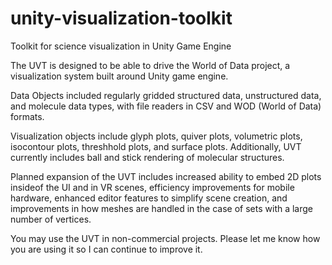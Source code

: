 # unity-visualization-toolkit
Toolkit for science visualization in Unity Game Engine

The UVT is designed to be able to drive the World of Data project, a visualization system built around Unity game engine.

Data Objects included regularly gridded structured data, unstructured data, and molecule data types, with file readers in CSV and WOD (World of Data) formats.

Visualization objects include glyph plots, quiver plots, volumetric plots, isocontour plots, threshhold plots, and surface plots. Additionally, UVT currently includes ball and stick rendering of molecular structures. 

Planned expansion of the UVT includes increased ability to embed 2D plots insideof the UI and in VR scenes, efficiency improvements for mobile hardware, enhanced editor features to simplify scene creation, and improvements in how meshes are handled in the case of sets with a large number of vertices.

You may use the UVT in non-commercial projects. Please let me know how you are using it so I can continue to improve it. 


